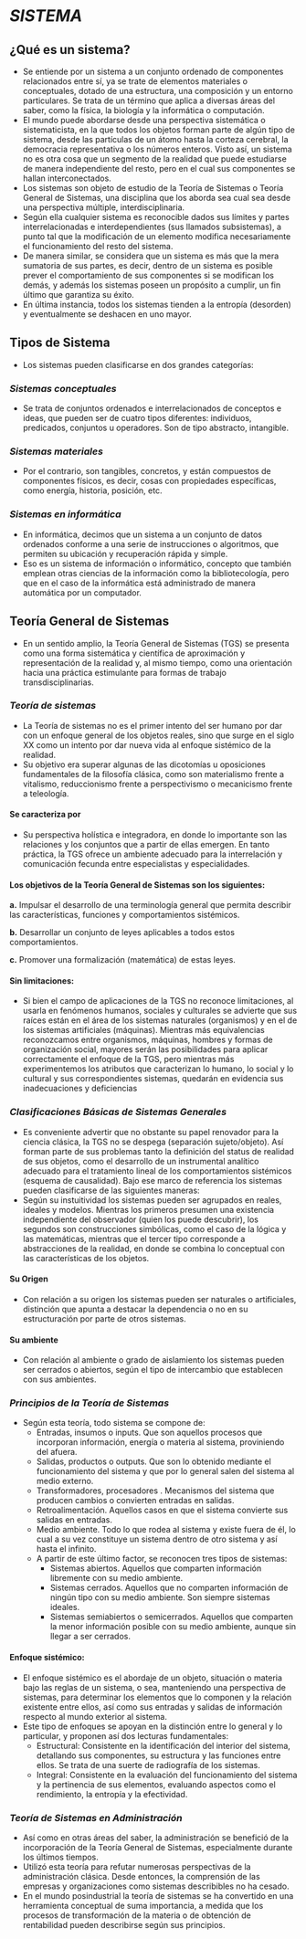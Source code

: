 # ***SISTEMA***
## **¿Qué es un sistema?**
- Se entiende por un sistema a un conjunto ordenado de componentes relacionados entre sí, ya se trate de elementos materiales o conceptuales, dotado de una estructura, una composición y un entorno particulares. Se trata de un término que aplica a diversas áreas del saber, como la física, la biología y la informática o computación.
- El mundo puede abordarse desde una perspectiva sistemática o sistematicista, en la que todos los objetos forman parte de algún tipo de sistema, desde las partículas de un átomo hasta la corteza cerebral, la democracia representativa o los números enteros. Visto así, un sistema no es otra cosa que un segmento de la realidad que puede estudiarse de manera independiente del resto, pero en el cual sus componentes se hallan interconectados.
- Los sistemas son objeto de estudio de la Teoría de Sistemas o Teoría General de Sistemas, una disciplina que los aborda sea cual sea desde una perspectiva múltiple, interdisciplinaria.
- Según ella cualquier sistema es reconocible dados sus límites y partes interrelacionadas e interdependientes (sus llamados subsistemas), a punto tal que la modificación de un elemento modifica necesariamente el funcionamiento del resto del sistema.
- De manera similar, se considera que un sistema es más que la mera sumatoria de sus partes, es decir, dentro de un sistema es posible prever el comportamiento de sus componentes si se modifican los demás, y además los sistemas poseen un propósito a cumplir, un fin último que garantiza su éxito.
- En última instancia, todos los sistemas tienden a la entropía (desorden) y eventualmente se deshacen en uno mayor.

## **Tipos de Sistema**
- Los sistemas pueden clasificarse en dos grandes categorías:
### *Sistemas conceptuales*
  - Se trata de conjuntos ordenados e interrelacionados de conceptos e ideas, que pueden ser de cuatro tipos diferentes: individuos, predicados, conjuntos u operadores. Son de tipo abstracto, intangible.

### *Sistemas materiales*
- Por el contrario, son tangibles, concretos, y están compuestos de componentes físicos, es decir, cosas con propiedades específicas, como energía, historia, posición, etc.

### *Sistemas en informática*
- En informática, decimos que un sistema a un conjunto de datos ordenados conforme a una serie de instrucciones o algoritmos, que permiten su ubicación y recuperación rápida y simple.
- Eso es un sistema de información o informático, concepto que también emplean otras ciencias de la información como la bibliotecología, pero que en el caso de la informática está administrado de manera automática por un computador.

## **Teoría General de Sistemas**
- En un sentido amplio, la Teoría General de Sistemas (TGS) se presenta como una forma sistemática y científica de aproximación y representación de la realidad y, al mismo tiempo, como una orientación hacia una práctica estimulante para formas de trabajo transdisciplinarias.

### *Teoría de sistemas*
- La Teoría de sistemas no es el primer intento del ser humano por dar con un enfoque general de los objetos reales, sino que surge en el siglo XX como un intento por dar nueva vida al enfoque sistémico de la realidad.
- Su objetivo era superar algunas de las dicotomías u oposiciones fundamentales de la filosofía  clásica, como son materialismo frente a vitalismo, reduccionismo frente a perspectivismo o mecanicismo frente a teleología.

#### Se caracteriza por
- Su perspectiva holística e integradora, en donde lo importante son las relaciones y los conjuntos que a partir de ellas emergen. En tanto práctica, la TGS ofrece un ambiente adecuado para la interrelación y comunicación fecunda entre especialistas y especialidades.

#### Los objetivos de la Teoría General de Sistemas son los siguientes:
**a.** Impulsar el desarrollo de una terminología general que permita describir las características, funciones y comportamientos sistémicos.

**b.** Desarrollar un conjunto de leyes aplicables a todos estos comportamientos.

**c.** Promover una formalización (matemática) de estas leyes.

#### Sin limitaciones:
- Si bien el campo de aplicaciones de la TGS no reconoce limitaciones, al usarla en fenómenos humanos, sociales y culturales se advierte que sus raíces están en el área de los sistemas naturales (organismos) y en el de los sistemas artificiales (máquinas). Mientras más equivalencias reconozcamos entre organismos, máquinas, hombres y formas de organización social, mayores serán las posibilidades para aplicar correctamente el enfoque de la TGS, pero mientras más experimentemos los atributos que caracterizan lo humano, lo social y lo cultural y sus correspondientes sistemas, quedarán en evidencia sus inadecuaciones y deficiencias

### *Clasificaciones Básicas de Sistemas Generales*
- Es conveniente advertir que no obstante su papel renovador para la ciencia clásica, la TGS no se despega (separación sujeto/objeto). Así forman parte de sus problemas tanto la definición del status de realidad de sus objetos, como el desarrollo de un instrumental analítico adecuado para el tratamiento lineal de los comportamientos sistémicos (esquema de causalidad). Bajo ese marco de referencia los sistemas pueden clasificarse de las siguientes maneras:
- Según su instuitividad los sistemas pueden ser agrupados en reales, ideales y modelos. Mientras los primeros presumen una existencia independiente del observador (quien los puede descubrir), los segundos son construcciones simbólicas, como el caso de la lógica y las matemáticas, mientras que el tercer tipo corresponde a abstracciones de la realidad, en donde se combina lo conceptual con las características de los objetos.

#### Su Origen
- Con relación a su origen los sistemas pueden ser naturales o artificiales, distinción que apunta a destacar la dependencia o no en su estructuración por parte de otros sistemas.

#### Su ambiente
- Con relación al ambiente o grado de aislamiento los sistemas pueden ser cerrados o abiertos, según el tipo de intercambio que establecen con sus ambientes.

### *Principios de la Teoría de Sistemas*
- Según esta teoría, todo sistema se compone de:
  - Entradas, insumos o inputs. Que son aquellos procesos que incorporan información, energía o materia al sistema, proviniendo del afuera.
  - Salidas, productos o outputs. Que son lo obtenido mediante el funcionamiento del sistema y que por lo general salen del sistema al medio externo.
  - Transformadores, procesadores . Mecanismos del sistema que producen cambios o convierten entradas en salidas.
  - Retroalimentación. Aquellos casos en que el sistema convierte sus salidas en entradas.
  - Medio ambiente. Todo lo que rodea al sistema y existe fuera de él, lo cual a su vez constituye un sistema dentro de otro sistema y así hasta el infinito.
  - A partir de este último factor, se reconocen tres tipos de sistemas:
    - Sistemas abiertos. Aquellos que comparten información libremente con su medio ambiente.
    - Sistemas cerrados. Aquellos que no comparten información de ningún tipo con su medio ambiente. Son siempre sistemas ideales.
    - Sistemas semiabiertos o semicerrados. Aquellos que comparten la menor información posible con su medio ambiente, aunque sin llegar a ser cerrados.

#### Enfoque sistémico:
- El enfoque sistémico es el abordaje de un objeto, situación o materia bajo las reglas de un sistema, o sea, manteniendo una perspectiva de sistemas, para determinar los elementos que lo componen y la relación existente entre ellos, así como sus entradas y salidas de información respecto al mundo exterior al sistema.
- Este tipo de enfoques se apoyan en la distinción entre lo general y lo particular, y proponen así dos lecturas fundamentales:
  - Estructural: Consistente en la identificación del interior del sistema, detallando sus componentes, su estructura y las funciones entre ellos. Se trata de una suerte de radiografía de los sistemas.
  - Integral: Consistente en la evaluación del funcionamiento del sistema y la pertinencia de sus elementos, evaluando aspectos como el rendimiento, la entropía y la efectividad.

### *Teoría de Sistemas en Administración*
- Así como en otras áreas del saber, la administración se benefició de la incorporación de la Teoría General de Sistemas, especialmente durante los últimos tiempos.
- Utilizó esta teoría para refutar numerosas perspectivas de la administración clásica. Desde entonces, la comprensión de las empresas y organizaciones como sistemas describibles no ha cesado.
- En el mundo posindustrial la teoría de sistemas se ha convertido en una herramienta conceptual de suma importancia, a medida que los procesos de transformación de la materia o de obtención de rentabilidad pueden describirse según sus principios.
